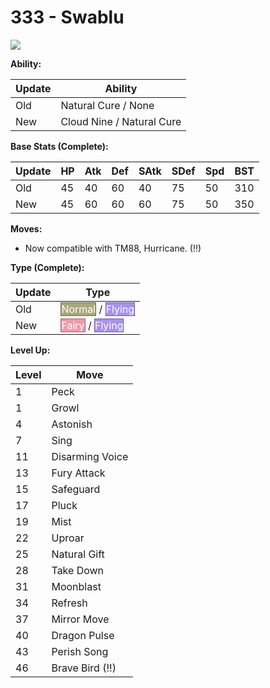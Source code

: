 # 333 - Swablu
![][333]

**Ability:**

Update | Ability
---    | ---
Old    | Natural Cure / None
New    | Cloud Nine / Natural Cure

**Base Stats (Complete):**

Update | HP | Atk | Def | SAtk | SDef | Spd | BST
---    | ---| --- | --- | ---  | ---  | --- | ---
Old    | 45 |  40 |  60 |  40  |  75  |  50  |  310
New    | 45 |  60 |  60 |  60  |  75  |  50  |  350

**Moves:**

 - Now compatible with TM88, Hurricane. (!!)

**Type (Complete):**

Update | Type
---    | ---
Old    | <span style="color:white; background:#A8A878; border: 1px solid #6D6D4E">Normal</span> / <span style="color:white; background:#A890F0; border: 1px solid #6D5E9C">Flying</span>
New    | <span style="color:white; background:#EE99AC; border: 1px solid #9B6470">Fairy</span> / <span style="color:white; background:#A890F0; border: 1px solid #6D5E9C">Flying</span>

**Level Up:**

Level | Move
---   | ---
  1   | Peck
  1   | Growl
  4   | Astonish
  7   | Sing
 11   | Disarming Voice
 13   | Fury Attack
 15   | Safeguard
 17   | Pluck
 19   | Mist
 22   | Uproar
 25   | Natural Gift
 28   | Take Down
 31   | Moonblast
 34   | Refresh
 37   | Mirror Move
 40   | Dragon Pulse
 43   | Perish Song
 46   | Brave Bird (!!)



[333]: /img/pokemon/333.png
